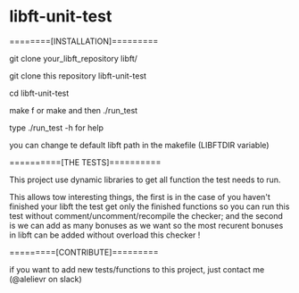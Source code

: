# libft-unit-test

========[INSTALLATION]=========

git clone your_libft_repository libft/

git clone this repository libft-unit-test

cd libft-unit-test

make f or make and then ./run_test

type ./run_test -h for help

you can change te default libft path in the makefile (LIBFTDIR variable)


==========[THE TESTS]==========

This project use dynamic libraries to get all function the test needs to run.

This allows tow interesting things, the first is in the case of you haven't finished your libft the test get only the finished functions so you can run this test without comment/uncomment/recompile the checker; and the second is we can add as many bonuses as we want so the most recurent bonuses in libft can be added without overload this checker !


=========[CONTRIBUTE]=========

if you want to add new tests/functions to this project, just contact me (@alelievr on slack)
